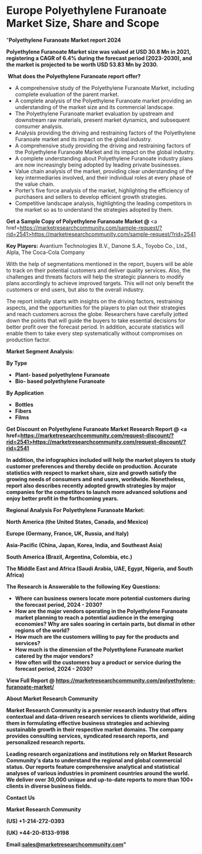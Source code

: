 # Europe Polyethylene Furanoate Market Size, Share and Scope
"<strong>Polyethylene Furanoate Market report 2024</strong>

<strong>Polyethylene Furanoate Market size was valued at USD 30.8 Mn in 2021, registering a CAGR of 6.4% during the forecast period (2023-2030), and the market is projected to be worth USD 53.83 Mn by 2030.</strong>

 <strong><b>What does the Polyethylene Furanoate report offer?</b></strong>
<ul>
  <li>A comprehensive study of the Polyethylene Furanoate Market, including complete evaluation of the parent market.</li>
  <li>A complete analysis of the Polyethylene Furanoate market providing an understanding of the market size and its commercial landscape.</li>
  <li>The Polyethylene Furanoate market evaluation by upstream and downstream raw materials, present market dynamics, and subsequent consumer analysis.</li>
  <li>Analysis providing the driving and restraining factors of the Polyethylene Furanoate market and its impact on the global industry.</li>
  <li>A comprehensive study providing the driving and restraining factors of the Polyethylene Furanoate Market and its impact on the global industry.</li>
  <li>A complete understanding about Polyethylene Furanoate industry plans are now increasingly being adopted by leading private businesses.</li>
  <li>Value chain analysis of the market, providing clear understanding of the key intermediaries involved, and their individual roles at every phase of the value chain.</li>
  <li>Porter’s five force analysis of the market, highlighting the efficiency of purchasers and sellers to develop efficient growth strategies.</li>
  <li>Competitive landscape analysis, highlighting the leading competitors in the market so as to understand the strategies adopted by them.</li>
</ul>

<strong>Get a Sample Copy of Polyethylene Furanoate Market @ </strong><a href=https://marketresearchcommunity.com/sample-request/?rid=2541><u>https://marketresearchcommunity.com/sample-request/?rid=2541</u></a>

<strong>Key Players:</strong> 
Avantium Technologies B.V., Danone S.A., Toyobo Co., Ltd., Alpla, The Coca-Cola Company

With the help of segmentations mentioned in the report, buyers will be able to track on their potential customers and deliver quality services. Also, the challenges and threats factors will help the strategic planners to modify plans accordingly to achieve improved targets. This will not only benefit the customers or end users, but also to the overall industry.

The report initially starts with insights on the driving factors, restraining aspects, and the opportunities for the players to plan out their strategies and reach customers across the globe. Researchers have carefully jotted down the points that will guide the buyers to take essential decisions for better profit over the forecast period. In addition, accurate statistics will enable them to take every step systematically without compromises on production factor.

<strong>Market Segment Analysis:</strong>


<strong><strong>By Type</strong></h4>
<ul>
 	<li>Plant- based polyethylene Furanoate</li>
 	<li>Bio- based polyethylene Furanoate</li>
</ul>
<strong><strong>By Application</strong></h4>
<ul>
 	<li>Bottles</li>
 	<li>Fibers</li>
 	<li>Films</li>
</ul>

<strong>Get Discount on Polyethylene Furanoate Market Research Report @ </b></strong><a href=https://marketresearchcommunity.com/request-discount/?rid=2541><u>https://marketresearchcommunity.com/request-discount/?rid=2541</u></a>

In addition, the infographics included will help the market players to study customer preferences and thereby decide on production. Accurate statistics with respect to market share, size and growth satisfy the growing needs of consumers and end users, worldwide. Nonetheless, report also describes recently adopted growth strategies by major companies for the competitors to launch more advanced solutions and enjoy better profit in the forthcoming years.

<strong>Regional Analysis For Polyethylene Furanoate Market:</strong>

<strong>North America</strong> (the United States, Canada, and Mexico)

<strong>Europe</strong> (Germany, France, UK, Russia, and Italy)

<strong>Asia-Pacific</strong> (China, Japan, Korea, India, and Southeast Asia)

<strong>South America</strong> (Brazil, Argentina, Colombia, etc.)

<strong>The Middle East and Africa</strong> (Saudi Arabia, UAE, Egypt, Nigeria, and South Africa)

<strong>The Research is Answerable to the following Key Questions:</strong>
<ul>
 	<li>Where can business owners locate more potential customers during the forecast period, 2024 - 2030?</li>
 	<li>How are the major vendors operating in the Polyethylene Furanoate market planning to reach a potential audience in the emerging economies? Why are sales soaring in certain parts, but dismal in other regions of the world?</li>
 	<li>How much are the customers willing to pay for the products and services?</li>
 	<li>How much is the dimension of the Polyethylene Furanoate market catered by the major vendors?</li>
 	<li>How often will the customers buy a product or service during the forecast period, 2024 - 2030?</li>
</ul>

<strong>View Full Report @</strong> <a href=https://marketresearchcommunity.com/polyethylene-furanoate-market/>https://marketresearchcommunity.com/polyethylene-furanoate-market/</a>

<strong>About Market Research Community</strong>

Market Research Community is a premier research industry that offers contextual and data-driven research services to clients worldwide, aiding them in formulating effective business strategies and achieving sustainable growth in their respective market domains. The company provides consulting services, syndicated research reports, and personalized research reports.

Leading research organizations and institutions rely on Market Research Community's data to understand the regional and global commercial status. Our reports feature comprehensive analytical and statistical analyses of various industries in prominent countries around the world. We deliver over 30,000 unique and up-to-date reports to more than 100+ clients in diverse business fields.

<strong>Contact Us</strong>

<strong>Market Research Community</strong>

(US) +1-214-272-0393

(UK) +44-20-8133-9198

<strong>Email:</strong>sales@marketresearchcommunity.com"
